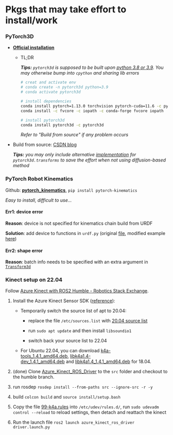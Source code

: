 # Pkgs that may take effort to install/work

### PyTorch3D<a name="pytorch3d"></a>

- **[Official installation](https://github.com/facebookresearch/pytorch3d/blob/main/INSTALL.md)**

  - TL;DR

    _**Tips:** `pytorch3d` is supposed to be built upon <u>python 3.8 or 3.9</u>. You may otherwise bump into `cpython` and sharing lib errors_

    ```bash
    # creat and activate env
    # conda create -n pytorch3d python=3.9
    # conda activate pytorch3d
    
    # install dependencies
    conda install pytorch=1.13.0 torchvision pytorch-cuda=11.6 -c pytorch -c nvidia
    conda install -c fvcore -c iopath -c conda-forge fvcore iopath
    
    # install pytorch3d
    conda install pytorch3d -c pytorch3d
    ```

    _Refer to "Build from source" if any problem occurs_



- Build from source: [CSDN blog](https://blog.csdn.net/PascalBUAA/article/details/123408759#t7)

  _**Tips:** you may only include alternative [implementation](./pytorch3d_transforms.py) for `pytorch3d.transforms` to save the effort when not using diffusion-based method_



### PyTorch Robot Kinematics<a name="pyk"></a>

Github: **[pytorch_kinematics](https://github.com/UM-ARM-Lab/pytorch_kinematics)**, `pip install pytorch-kinematics`

_Easy to install, difficult to use..._

#### Err1: device error

**Reason**: device is not specified for kinematics chain build from URDF

**Solution**: add device to functions in `urdf.py` (original [file](https://github.com/UM-ARM-Lab/pytorch_kinematics/blob/7d4e197e6bbc13f8ffd77773adc23631052bb072/src/pytorch_kinematics/urdf.py), modified example [here](./urdf.py))



#### Err2: shape error

**Reason**: batch info needs to be specified with an extra argument in [`Transform3d`](https://github.com/UM-ARM-Lab/pytorch_kinematics/blob/7d4e197e6bbc13f8ffd77773adc23631052bb072/src/pytorch_kinematics/transforms/transform3d.py#L163)


### Kinect setup on 22.04

Follow [Azure Kinect with ROS2 Humble - Robotics Stack Exchange](https://robotics.stackexchange.com/questions/24529/azure-kinect-with-ros2-humble).

1. Install the Azure Kinect Sensor SDK ([reference](https://github.com/microsoft/Azure-Kinect-Sensor-SDK/issues/1790)):
   
   * Temporarily switch the source list of apt to 20.04:
     
     * replace the file `/etc/sources.list` with [20.04 source list](https://gist.github.com/ishad0w/788555191c7037e249a439542c53e170)
     
     * run `sudo apt update` and then install `libsoundio1`
     
     * switch back your source list to 22.04
   
   * For Ubuntu 22.04, you can download [k4a-tools_1.4.1_amd64.deb](https://packages.microsoft.com/ubuntu/18.04/prod/pool/main/k/k4a-tools/k4a-tools_1.4.1_amd64.deb), [libk4a1.4-dev_1.4.1_amd64.deb](https://packages.microsoft.com/ubuntu/18.04/prod/pool/main/libk/libk4a1.4-dev/libk4a1.4-dev_1.4.1_amd64.deb) and [libk4a1.4_1.4.1_amd64.deb](https://packages.microsoft.com/ubuntu/18.04/prod/pool/main/libk/libk4a1.4/libk4a1.4_1.4.1_amd64.deb) for 18.04.

2. (done) Clone [Azure_Kinect_ROS_Driver](https://github.com/microsoft/Azure_Kinect_ROS_Driver/tree/humble) to the `src` folder and checkout to the humble branch.

3. run rosdep `rosdep install --from-paths src --ignore-src -r -y`

4. build `colcon build` and `source install/setup.bash`

5. Copy the file [99-k4a.rules](https://github.com/microsoft/Azure-Kinect-Sensor-SDK/blob/develop/scripts/99-k4a.rules) into `/etc/udev/rules.d/`, run `sudo udevadm control --reload` to reload settings, then detach and reattach the kinect

6. Run the launch file `ros2 launch azure_kinect_ros_driver driver.launch.py`

